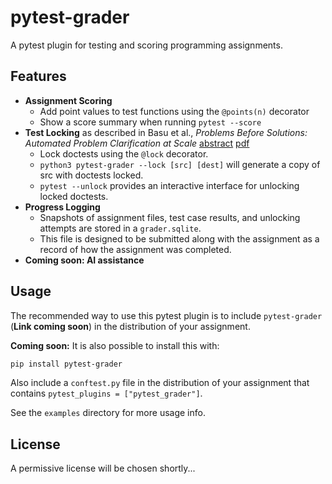 # pytest-grader

A pytest plugin for testing and scoring programming assignments.

## Features

- **Assignment Scoring**
  - Add point values to test functions using the `@points(n)` decorator
  - Show a score summary when running `pytest --score`
- **Test Locking** as described in Basu et al., *Problems Before Solutions: Automated Problem Clarification at Scale* [abstract](https://dl.acm.org/doi/10.1145/2724660.2724679) [pdf](http://denero.org/content/pubs/las15_basu_unlocking.pdf)
  - Lock doctests using the `@lock` decorator.
  - `python3 pytest-grader --lock [src] [dest]` will generate a copy of src with doctests locked.
  - `pytest --unlock` provides an interactive interface for unlocking locked doctests.
- **Progress Logging**
  - Snapshots of assignment files, test case results, and unlocking attempts are stored in a `grader.sqlite`.
  - This file is designed to be submitted along with the assignment as a record of how the assignment was completed.
- **Coming soon: AI assistance**

## Usage

The recommended way to use this pytest plugin is to include `pytest-grader` (**Link coming soon**) in the distribution of your assignment.

**Coming soon:** It is also possible to install this with:

```bash
pip install pytest-grader
```

Also include a `conftest.py` file in the distribution of your assignment that contains `pytest_plugins = ["pytest_grader"]`.

See the `examples` directory for more usage info.

## License

A permissive license will be chosen shortly...